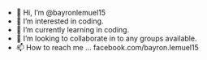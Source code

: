 - 👋 Hi, I’m @bayronlemuel15
- 👀 I’m interested in coding.
- 🌱 I’m currently learning in coding.
- 💞️ I’m looking to collaborate in to any groups available.
- 📫 How to reach me ... facebook.com/bayron.lemuel15

<!---
bayronlemuel15/bayronlemuel15 is a ✨ special ✨ repository because its `README.md` (this file) appears on your GitHub profile.
You can click the Preview link to take a look at your changes.
--->
